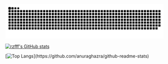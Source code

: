 <!-- ### Hi there 👋 -->

<!--
**rzfff/rzfff** is a ✨ _special_ ✨ repository because its `README.md` (this file) appears on your GitHub profile.

Here are some ideas to get you started:

- 🔭 I’m currently working on ...
- 🌱 I’m currently learning ...
- 👯 I’m looking to collaborate on ...
- 🤔 I’m looking for help with ...
- 💬 Ask me about ...
- 📫 How to reach me: ...
- 😄 Pronouns: ...
- ⚡ Fun fact: ...
-->

<!--
![](https://cdn.jsdelivr.net/gh/rzfff/rzfff@main/github-contribution-grid-snake.svg)
-->
<!-- ### My GitHub Contributions -->
![](https://raw.githubusercontent.com/rzfff/rzfff/main/github-contribution-grid-snake.svg)

[![rzfff's GitHub stats](https://github-readme-stats.vercel.app/api?username=rzfff&show_icons=true&count_private=true&include_all_commits=true)](https://github.com/anuraghazra/github-readme-stats)

[![Top Langs]([https://github-readme-stats.vercel.app/api/top-langs/?username=rzfff&layout=donut](https://github-readme-stats.vercel.app/api/top-langs/?username=rzfff&layout=donut))](https://github.com/anuraghazra/github-readme-stats)
